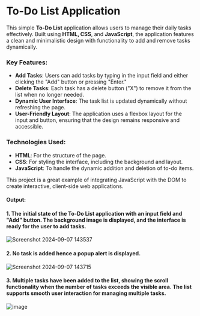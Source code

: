 # To-Do List Application

This simple **To-Do List** application allows users to manage their daily tasks effectively. Built using **HTML, CSS**, and **JavaScript**, the application features a clean and minimalistic design with functionality to add and remove tasks dynamically.

### Key Features:
- **Add Tasks**: Users can add tasks by typing in the input field and either clicking the "Add" button or pressing "Enter."
- **Delete Tasks**: Each task has a delete button ("X") to remove it from the list when no longer needed.
- **Dynamic User Interface**: The task list is updated dynamically without refreshing the page.
- **User-Friendly Layout**: The application uses a flexbox layout for the input and button, ensuring that the design remains responsive and accessible.

### Technologies Used:
- **HTML**: For the structure of the page.
- **CSS**: For styling the interface, including the background and layout.
- **JavaScript**: To handle the dynamic addition and deletion of to-do items.

This project is a great example of integrating JavaScript with the DOM to create interactive, client-side web applications.

#### Output:

#### 1. The initial state of the To-Do List application with an input field and "Add" button. The background image is displayed, and the interface is ready for the user to add tasks.

![Screenshot 2024-09-07 143537](https://github.com/user-attachments/assets/d3c3c509-c858-43f0-a77f-983de35ddf52)

#### 2. No task is added hence a popup alert is displayed.

![Screenshot 2024-09-07 143715](https://github.com/user-attachments/assets/ac0c9104-a74f-452f-b295-bd3fede755ed)

#### 3. Multiple tasks have been added to the list, showing the scroll functionality when the number of tasks exceeds the visible area. The list supports smooth user interaction for managing multiple tasks.

![image](https://github.com/user-attachments/assets/ecf91d06-0fd0-4f59-96a7-2af2b5ccc831)

